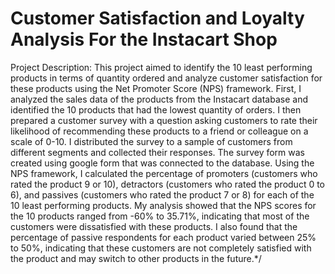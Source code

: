 # Customer Satisfaction and Loyalty Analysis For the Instacart Shop

Project Description:
This project aimed to identify the 10 least performing products in terms of quantity ordered and analyze customer satisfaction for these products using the 
Net Promoter Score (NPS) framework.
First, I analyzed the sales data of the products from the Instacart database and identified the 10 products that had the lowest quantity of orders. I then prepared a 
customer survey with a question asking customers to rate their likelihood of recommending these products to a friend or colleague on a scale of 0-10.
I distributed the survey to a sample of customers from different segments and collected their responses. The survey form was created using google form that was 
connected to the database. Using the NPS framework, I calculated the percentage of promoters (customers who rated the product 9 or 10), detractors (customers who 
rated the product 0 to 6), and passives (customers who rated the product 7 or 8) for each of the 10 least performing products.
My analysis showed that the NPS scores for the 10 products ranged from -60% to 35.71%, indicating that most of the customers were dissatisfied with these products. 
I also found that the percentage of passive respondents for each product varied between 25% to 50%, indicating that these customers are not completely satisfied with 
the product and may switch to other products in the future.*/

